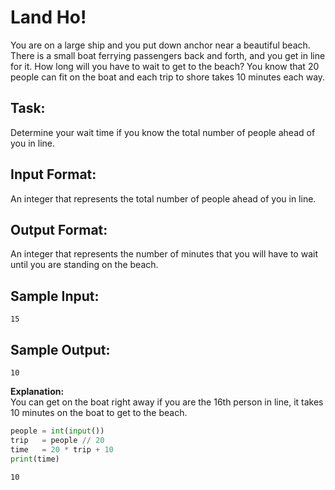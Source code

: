 # Land Ho!
You are on a large ship and you put down anchor near a beautiful beach. There is a small boat ferrying passengers back and forth, and you get in line for it. How long will you have to wait to get to the beach? You know that 20 people can fit on the boat and each trip to shore takes 10 minutes each way.

## Task: 
Determine your wait time if you know the total number of people ahead of you in line.  

## Input Format: 
An integer that represents the total number of people ahead of you in line.

## Output Format: 
An integer that represents the number of minutes that you will have to wait until you are standing on the beach.

## Sample Input: 
```15```

## Sample Output: 
```10```

**Explanation:**<br />
You can get on the boat right away if you are the 16th person in line, it takes 10 minutes on the boat to get to the beach.


```python
people = int(input())
trip   = people // 20
time   = 20 * trip + 10
print(time)
```

    10
    
